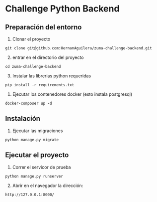 # Challenge Python Backend

## Preparación del entorno

1. Clonar el proyecto
```
git clone git@github.com:HernanAguilera/zuma-challenge-backend.git
```
2. entrar en el directorio del proyecto
```
cd zuma-challenge-backend
```
3. Instalar las librerias python requeridas
```
pip install -r requirements.txt
```
1. Ejecutar los contenedores docker (esto instala postgresql)
```
docker-composer up -d
```

## Instalación

1. Ejecutar las migraciones
```
python manage.py migrate
```

## Ejecutar el proyecto

1. Correr el servicor de prueba

```
python manage.py runserver
```

2. Abrir en el navegador la dirección:

```
http://127.0.0.1:8000/
```